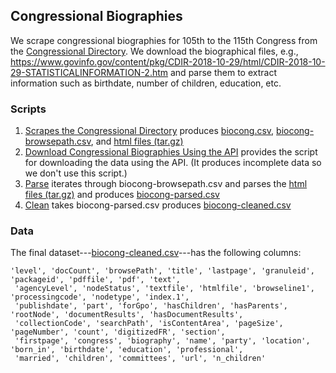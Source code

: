 ## Congressional Biographies

We scrape congressional biographies for 105th to the 115th Congress from the [Congressional Directory](https://www.govinfo.gov/app/collection/cdir/). We download the biographical files, e.g.,  https://www.govinfo.gov/content/pkg/CDIR-2018-10-29/html/CDIR-2018-10-29-STATISTICALINFORMATION-2.htm and parse them to extract information such as birthdate, number of children, education, etc.  

### Scripts

1. [Scrapes the Congressional Directory](scripts/biocong.ipynb) produces [biocong.csv](data/biocong.csv), [biocong-browsepath.csv](data/biocong-browsepath.csv), and [html files (tar.gz)](data/cong_bio_1997_2018.tar.gz) 
2. [Download Congressional Biographies Using the API](scripts/biocong-api.ipynb) provides the script for downloading the data using the API. (It produces incomplete data so we don't use this script.)
3. [Parse](scripts/03_parse-biocong.ipynb) iterates through biocong-browsepath.csv and parses the [html files (tar.gz)](data/cong_bio_1997_2018.tar.gz) and produces [biocong-parsed.csv](data/biocong-parsed.csv)
4. [Clean](scripts/04_clean-biocong.ipynb) takes biocong-parsed.csv produces [biocong-cleaned.csv](data/biocong-cleaned.csv)

### Data

The final dataset---[biocong-cleaned.csv](data/biocong-cleaned.csv)---has the following columns: 

```
'level', 'docCount', 'browsePath', 'title', 'lastpage', 'granuleid', 'packageid', 'pdffile', 'pdf', 'text',
 'agencyLevel', 'nodeStatus', 'textfile', 'htmlfile', 'browseline1', 'processingcode', 'nodetype', 'index.1', 
 'publishdate', 'part', 'forGpo', 'hasChildren', 'hasParents', 'rootNode', 'documentResults', 'hasDocumentResults',
 'collectionCode', 'searchPath', 'isContentArea', 'pageSize', 'pageNumber', 'count', 'digitizedFR', 'section',
 'firstpage', 'congress', 'biography', 'name', 'party', 'location', 'born_in', 'birthdate', 'education', 'professional', 
 'married', 'children', 'committees', 'url', 'n_children'
```
